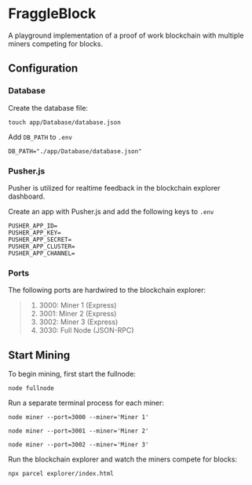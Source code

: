 # FraggleBlock

A playground implementation of a proof of work blockchain with multiple miners competing for blocks.

## Configuration

### Database

Create the database file:

```
touch app/Database/database.json
```

Add `DB_PATH` to `.env`

```
DB_PATH="./app/Database/database.json"
```

### Pusher.js

Pusher is utilized for realtime feedback in the blockchain explorer dashboard.

Create an app with Pusher.js and add the following keys to `.env`

```
PUSHER_APP_ID=
PUSHER_APP_KEY=
PUSHER_APP_SECRET=
PUSHER_APP_CLUSTER=
PUSHER_APP_CHANNEL=
```

### Ports

The following ports are hardwired to the blockchain explorer:

> 1. 3000: Miner 1 (Express)
> 2. 3001: Miner 2 (Express)
> 3. 3002: Miner 3 (Express)
> 4. 3030: Full Node (JSON-RPC)

## Start Mining

To begin mining, first start the fullnode:

`node fullnode`

Run a separate terminal process for each miner:

```
node miner --port=3000 --miner='Miner 1'
```

```
node miner --port=3001 --miner='Miner 2'
```

```
node miner --port=3002 --miner='Miner 3'
```

Run the blockchain explorer and watch the miners compete for blocks:

```
npx parcel explorer/index.html
```
